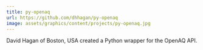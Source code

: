 ```yaml
---
title: py-openaq
url: https://github.com/dhhagan/py-openaq
image: assets/graphics/content/projects/py-openaq.jpg
---
```


David Hagan of Boston, USA created a Python wrapper for the OpenAQ API.
